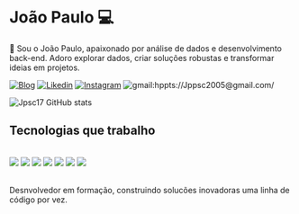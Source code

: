 # João Paulo 💻

👋 Sou o João Paulo, apaixonado por análise de dados e desenvolvimento back-end. Adoro explorar dados, criar soluções robustas e transformar ideias em projetos.

[![Blog](https://img.shields.io/badge/GitHub-100000?style=for-the-badge&logo=github&logoColor=white)](https://github.com/jpsc17/jpsc17/)
[![Likedin](https://img.shields.io/badge/LinkedIn-0077B5?style=for-the-badge&logo=linkedin&logoColor=white)](https://www.linkedin.com/in/jo%C3%A3o-paulo-gomes-03036a308/)
[![Instagram](https://img.shields.io/badge/Instagram-E4405F?style=for-the-badge&logo=instagram&logoColor=white)](https://www.instagram.com/jpsilvaxl7/)
![gmail:hppts://Jppsc2005@gmail.com/](https://img.shields.io/badge/Gmail-D14836?style=for-the-badge&logo=gmail&logoColor=white)

![Jpsc17 GitHub stats](https://github-readme-stats.vercel.app/api?username=jpsc17&show_icons=true&theme=dracula)

## Tecnologias que trabalho
<div style="display: inline_block"><br/>
<img
aling="center"att="html5"src="https://img.shields.io/badge/HTML5-E34F26?style=for-the-badge&logo=html5&logoColor=white">
<img aling="center"att="CSS3"src="https://img.shields.io/badge/CSS3-1572B6?style=for-the-badge&logo=css3&logoColor=white" > 
<img aling="center"att="JS"src="https://img.shields.io/badge/JavaScript-F7DF1E?style=for-the-badge&logo=javascript&logoColor=black" >
<img aling="center"att="python"src="https://img.shields.io/badge/Python-3776AB?style=for-the-badge&logo=python&logoColor=white" >
<img aling="center"att="php"src="https://img.shields.io/badge/PHP-777BB4?style=for-the-badge&logo=php&logoColor=white" >
<img aling="center"att="react"src="https://img.shields.io/badge/React-20232A?style=for-the-badge&logo=react&logoColor=61DAFB" >
<img aling="center"att="flutter"src="https://img.shields.io/badge/Flutter-02569B?style=for-the-badge&logo=flutter&logoColor=white" >
</div></br>

Desnvolvedor em formação, construindo solucões inovadoras uma linha de código por vez.


